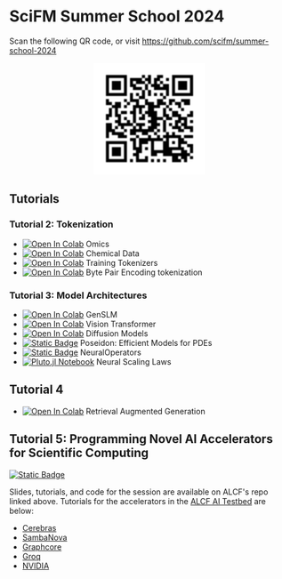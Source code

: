 # SciFM Summer School 2024

Scan the following QR code, or visit https://github.com/scifm/summer-school-2024
<p align="center">
    <img src="img/repo_qr.svg" alt="QR Code for Tutorial" width="200"/>
</p>

## Tutorials

### Tutorial 2: Tokenization

- [![Open In Colab](https://colab.research.google.com/assets/colab-badge.svg)](https://colab.research.google.com/github/scifm/summer-school-2024/blob/main/omics.ipynb) Omics
- [![Open In Colab](https://colab.research.google.com/assets/colab-badge.svg)](https://colab.research.google.com/github/scifm/summer-school-2024/blob/main/ChemicalData.ipynb) Chemical Data
- [![Open In Colab](https://colab.research.google.com/assets/colab-badge.svg)](https://colab.research.google.com/github/scifm/summer-school-2024/blob/main/Training_Tokenizers.ipynb) Training Tokenizers
- [![Open In Colab](https://colab.research.google.com/assets/colab-badge.svg)](https://colab.research.google.com/github/scifm/summer-school-2024/blob/main/Byte_Pair_Encoding_tokenization.ipynb) Byte Pair Encoding tokenization

### Tutorial 3: Model Architectures

- [![Open In Colab](https://colab.research.google.com/assets/colab-badge.svg)](https://colab.research.google.com/github/scifm/summer-school-2024/blob/main/GenSLM_Downstream.ipynb) GenSLM
- [![Open In Colab](https://colab.research.google.com/assets/colab-badge.svg)](https://colab.research.google.com/github/scifm/summer-school-2024/blob/main/ViT_SciFM.ipynb) Vision Transformer
- [![Open In Colab](https://colab.research.google.com/assets/colab-badge.svg)](https://colab.research.google.com/github/tonyzyl/DiffusionReconstruct/blob/master/demo.ipynb) Diffusion Models
- [![Static Badge](https://img.shields.io/badge/GitHub-Source_Code-blue?logo=GitHub)](https://github.com/camlab-ethz/poseidon) Poseidon: Efficient Models for PDEs
- [![Static Badge](https://img.shields.io/badge/GitHub-Source_Code-blue?logo=GitHub)](https://github.com/neuraloperator/neuraloperator/tree/main) NeuralOperators
- [![Pluto.jl Notebook](https://img.shields.io/badge/Pluto.jl-Neural_Scaling_Laws-blue?logo=Julia)](https://scifm.ai/summer-school-2024/neural_scaling_laws.html) Neural Scaling Laws

## Tutorial 4
- [![Open In Colab](https://colab.research.google.com/assets/colab-badge.svg)](https://colab.research.google.com/github/scifm/summer-school-2024/blob/main/SciFMRAGTutorial.ipynb) Retrieval Augmented Generation

## Tutorial 5: Programming Novel AI Accelerators for Scientific Computing
[![Static Badge](https://img.shields.io/badge/GitHub-Source_Code-blue?logo=GitHub)](https://github.com/argonne-lcf/summer-school-2024)

Slides, tutorials, and code for the session are available on ALCF's repo linked above. Tutorials for the accelerators in the [ALCF AI Testbed](https://www.alcf.anl.gov/alcf-ai-testbed) are below:

- [Cerebras](https://github.com/argonne-lcf/summer-school-2024/blob/main/Cerebras/README.md)  
- [SambaNova](https://github.com/argonne-lcf/summer-school-2024/blob/main/SambaNova/README.md)                                    
- [Graphcore](https://github.com/argonne-lcf/summer-school-2024/blob/main/Graphcore/README.md)  
- [Groq](https://github.com/argonne-lcf/summer-school-2024/blob/main/Groq/README.md)
- [NVIDIA]([./](https://github.com/argonne-lcf/summer-school-2024/blob/main/)Nvidia/README.md)
